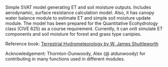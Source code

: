 Simple SVAT model generating ET and soil moisture outputs. Includes aerodynamic, surface resistance calculation model. Also, it has canopy water balance module to estimate ET and simple soil moisture update module. The model has been prepared for the Quantitative Ecohydrology class (CIVE 625) as a course requirement. Currently, it can onlt simulate ET components and soil moisture for forest and grass type canipies. 

Reference book: [Terrestrial Hydrometeorology by W. James Shuttleworth](https://onlinelibrary.wiley.com/doi/book/10.1002/9781119951933)


Acknowledgement: Thornton-Dunwoody, Alex (@ atdunwoody) for contributing in many functions used in different modules.
